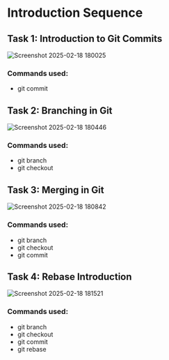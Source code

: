 # Introduction Sequence

## Task 1: Introduction to Git Commits
![Screenshot 2025-02-18 180025](https://github.com/user-attachments/assets/1096f737-3480-4d7e-bd0a-87f371f7068b)

### Commands used:
- git commit


## Task 2: Branching in Git
![Screenshot 2025-02-18 180446](https://github.com/user-attachments/assets/b41a4234-2824-4a16-9adc-d90dbcbc0618)

### Commands used:
- git branch
- git checkout


## Task 3: Merging in Git
![Screenshot 2025-02-18 180842](https://github.com/user-attachments/assets/91eedd63-b145-481f-870a-4b459851d43b)

### Commands used:
- git branch
- git checkout
- git commit


## Task 4: Rebase Introduction
![Screenshot 2025-02-18 181521](https://github.com/user-attachments/assets/92dc59fa-6f96-47a0-b471-cabd5eb7eed9)

### Commands used:
- git branch
- git checkout
- git commit
- git rebase
